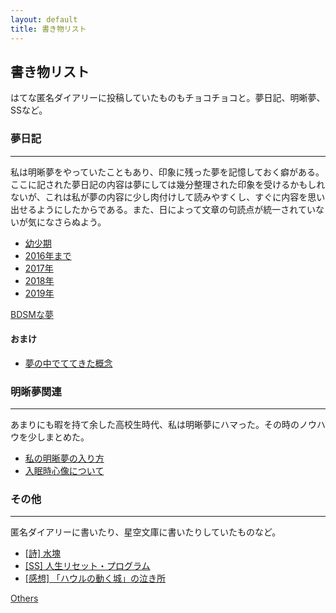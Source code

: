 ```yaml
---
layout: default
title: 書き物リスト
---
```

## 書き物リスト

はてな匿名ダイアリーに投稿していたものもチョコチョコと。夢日記、明晰夢、SSなど。

### 夢日記
---

 私は明晰夢をやっていたこともあり、印象に残った夢を記憶しておく癖がある。ここに記された夢日記の内容は夢にしては幾分整理された印象を受けるかもしれないが、これは私が夢の内容に少し肉付けして読みやすくし、すぐに内容を思い出せるようにしたからである。また、日によって文章の句読点が統一されていないが気になさらぬよう。


- [幼少期](/2019/07/10/dream_child.html)
- [2016年まで](/2019/01/25/dream_until_2016.html)
- [2017年](/2019/01/25/dream_2017.html)
- [2018年](/2019/01/25/dream_2018.html)
- [2019年](/2019/01/25/dream_2019.html)

<a href="/2019/01/31/dream_bdsm_list.html" style="color:#272727;"> BDSMな夢 </a>

#### おまけ
- [夢の中でててきた概念](/2019/01/25/concept_in_dream.html)

### 明晰夢関連
---
あまりにも暇を持て余した高校生時代、私は明晰夢にハマった。その時のノウハウを少しまとめた。


- [私の明晰夢の入り方](/2019/01/29/lucid_dreaming_1.html)
- [入眠時心像について](/2019/01/29/hypnagogic_imagery.html)


### その他
---
匿名ダイアリーに書いたり、星空文庫に書いたりしていたものなど。

- [[詩] 水塊](/2019/01/25/water_mass.html) 
- [[SS] 人生リセット・プログラム](/2019/11/27/life_reset_program.html)
- [[感想] 「ハウルの動く城」の泣き所](/2019/12/03/howls_review.html) 

<a href="/2019/11/27/others_list.html" style="color:#272727;"> Others </a>


